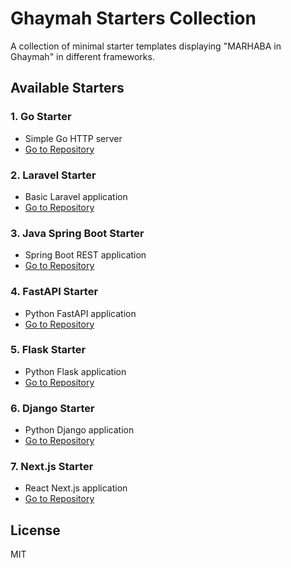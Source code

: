 # Ghaymah Starters Collection

A collection of minimal starter templates displaying "MARHABA in Ghaymah" in different frameworks.

## Available Starters

### 1. Go Starter
- Simple Go HTTP server
- [Go to Repository](https://github.com/GhaymahCloud/Ghaymah-go-starter)

### 2. Laravel Starter
- Basic Laravel application
- [Go to Repository](https://github.com/GhaymahCloud/Ghaymah-laravel-starter)

### 3. Java Spring Boot Starter
- Spring Boot REST application
- [Go to Repository](https://github.com/GhaymahCloud/Ghaymah-java-starter)

### 4. FastAPI Starter
- Python FastAPI application
- [Go to Repository](https://github.com/GhaymahCloud/Ghaymah-fastapi-starter)

### 5. Flask Starter
- Python Flask application
- [Go to Repository](https://github.com/GhaymahCloud/Ghaymah-flask-starter)

### 6. Django Starter
- Python Django application
- [Go to Repository](https://github.com/GhaymahCloud/Ghaymah-django-starter)

### 7. Next.js Starter
- React Next.js application
- [Go to Repository](https://github.com/GhaymahCloud/Ghaymah-nextjs-starter)

## License
MIT
